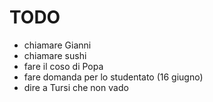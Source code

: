 # TODO

* chiamare Gianni
* chiamare sushi
* fare il coso di Popa
* fare domanda per lo studentato (16 giugno)
* dire a Tursi che non vado
